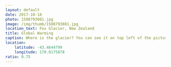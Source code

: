 ```yaml
---
layout: default
date: 2017-10-18
photo: 1508793081.jpg
image: /img/thumb/1508793081.jpg
location_text: Fox Glacier, New Zealand
title: Global Warming
caption: Where is the glacier? You can see it on top left of the picture... That small piece of ice used to be huge. In only few decades it s size shrinked by 2!
location:
    latitude: -43.4644799
    longitude: 170.0175878
ratio: 0.75
---
```


